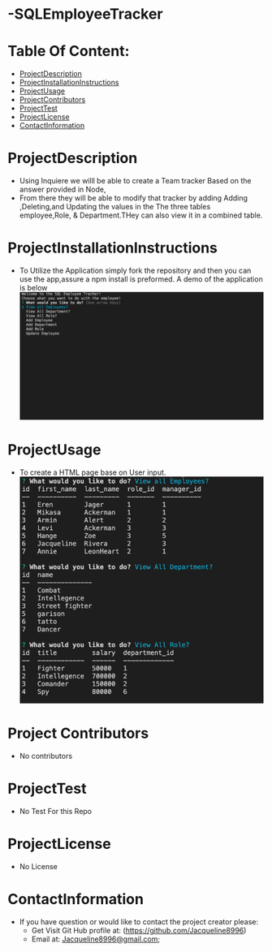# -SQLEmployeeTracker

# Table Of Content:
* [ProjectDescription](#ProjectDescription)
* [ProjectInstallationInstructions](#ProjectInstallationInstructions)
* [ProjectUsage](#ProjectUsage)
* [ProjectContributors](#ProjectContributors)
* [ProjectTest](#ProjectTest)
* [ProjectLicense](#Projectlicense)
* [ContactInformation](#ContactInformation)

# ProjectDescription
* Using Inquiere we willl be able to create a Team tracker Based on the answer provided in Node,
* From there they will be able to modify that tracker by adding Adding ,Deleting,and Updating the values in the The three tables employee,Role, & Department.THey can also view it in a combined table. 

# ProjectInstallationInstructions
* To Utilize the Application simply fork the repository and then you can use the app,assure a npm install is preformed. A demo of the application is below 
![alt text](/images/SQLTracker.gif)

# ProjectUsage
* To create a HTML page base on User input.
![alt text](/images/viewAll.png)

# Project Contributors
* No contributors

# ProjectTest
* No Test For this Repo 

# ProjectLicense
* No License

# ContactInformation
* If you have question or would like to contact the project creator please:
    *  Get Visit Git Hub profile at: (https://github.com/Jacqueline8996)
    *  Email at: Jacqueline8996@gmail.com;